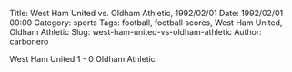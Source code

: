 Title: West Ham United vs. Oldham Athletic, 1992/02/01
Date: 1992/02/01 00:00
Category: sports
Tags: football, football scores, West Ham United, Oldham Athletic
Slug: west-ham-united-vs-oldham-athletic
Author: carbonero


West Ham United 1 - 0 Oldham Athletic
